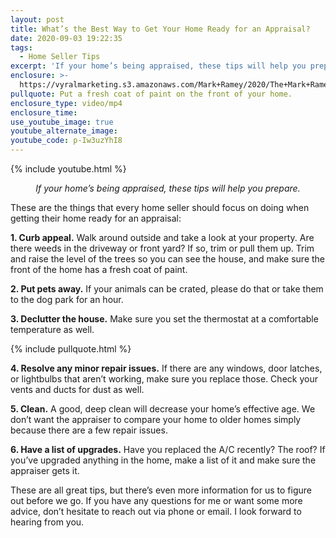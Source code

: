 ```yaml
---
layout: post
title: What’s the Best Way to Get Your Home Ready for an Appraisal?
date: 2020-09-03 19:22:35
tags:
  - Home Seller Tips
excerpt: 'If your home’s being appraised, these tips will help you prepare.'
enclosure: >-
  https://vyralmarketing.s3.amazonaws.com/Mark+Ramey/2020/The+Mark+Ramey+Group-+%5B4-23%5D+Getting+Prepared+for+an+Appraisal.mp4
pullquote: Put a fresh coat of paint on the front of your home.
enclosure_type: video/mp4
enclosure_time:
use_youtube_image: true
youtube_alternate_image:
youtube_code: p-Iw3uzYhI8
---
```


{% include youtube.html %}

<p style="text-align: center;"><em>If your home’s being appraised, these tips will help you prepare.</em></p>

These are the things that every home seller should focus on doing when getting their home ready for an appraisal:

**1\. Curb appeal.** Walk around outside and take a look at your property. Are there weeds in the driveway or front yard? If so, trim or pull them up. Trim and raise the level of the trees so you can see the house, and make sure the front of the home has a fresh coat of paint.

**2\. Put pets away.** If your animals can be crated, please do that or take them to the dog park for an hour.

**3\. Declutter the house.** Make sure you set the thermostat at a comfortable temperature as well.

{% include pullquote.html %}

**4\. Resolve any minor repair issues.** If there are any windows, door latches, or lightbulbs that aren’t working, make sure you replace those. Check your vents and ducts for dust as well.

**5\. Clean.** A good, deep clean will decrease your home’s effective age. We don’t want the appraiser to compare your home to older homes simply because there are a few repair issues.

**6\. Have a list of upgrades.** Have you replaced the A/C recently? The roof? If you’ve upgraded anything in the home, make a list of it and make sure the appraiser gets it.

These are all great tips, but there’s even more information for us to figure out before we go. If you have any questions for me or want some more advice, don’t hesitate to reach out via phone or email. I look forward to hearing from you.